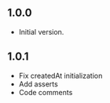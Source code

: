 ## 1.0.0

- Initial version.

## 1.0.1

- Fix createdAt initialization
- Add asserts
- Code comments
